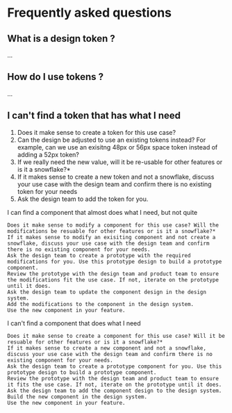 # Frequently asked questions

## What is a design token ?

...

## How do I use tokens ?

...

## I can't find a token that has what I need

1. Does it make sense to create a token for this use case?
2. Can the design be adjusted to use an existing tokens instead? For example, can we use an exisitng 48px or 56px space token instead of adding a 52px token?
3. If we really need the new value, will it be re-usable for other features or is it a snowflake?\*
4. If it makes sense to create a new token and not a snowflake, discuss your use case with the design team and confirm there is no existing token for your needs
5. Ask the design team to add the token for you.

I can find a component that almost does what I need, but not quite

    Does it make sense to modify a component for this use case? Will the modifications be resuable for other features or is it a snowflake?*
    If it makes sense to modify an exisiting component and not create a snowflake, discuss your use case with the design team and confirm there is no existing component for your needs.
    Ask the design team to create a prototype with the required modifications for you. Use this prototype design to build a prototype component.
    Review the prototype with the design team and product team to ensure the modifications fit the use case. If not, iterate on the prototype until it does.
    Ask the design team to update the component design in the design system.
    Add the modifications to the component in the design system.
    Use the new component in your feature.

I can't find a component that does what I need

    Does it make sense to create a component for this use case? Will it be resuable for other features or is it a snowflake?*
    If it makes sense to create a new component and not a snowflake, discuss your use case with the design team and confirm there is no existing component for your needs.
    Ask the design team to create a prototype component for you. Use this prototype design to build a prototype component.
    Review the prototype with the design team and product team to ensure it fits the use case. If not, iterate on the prototype until it does.
    Ask the design team to add the component design to the design system.
    Build the new component in the design system.
    Use the new component in your feature.
